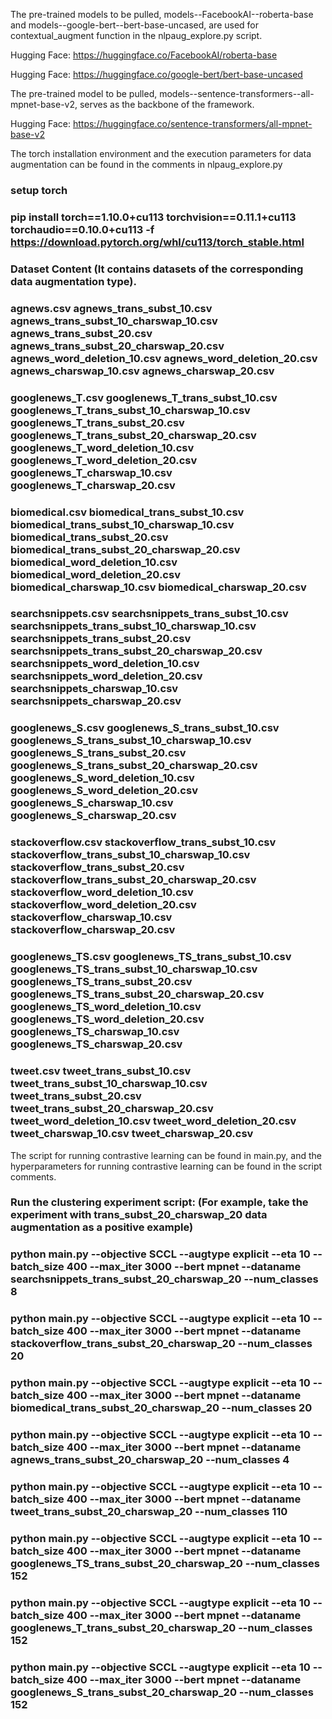 The pre-trained models to be pulled, models--FacebookAI--roberta-base and models--google-bert--bert-base-uncased, are used for contextual_augment function in the nlpaug_explore.py script.

Hugging Face: https://huggingface.co/FacebookAI/roberta-base

Hugging Face: https://huggingface.co/google-bert/bert-base-uncased

The pre-trained model to be pulled, models--sentence-transformers--all-mpnet-base-v2, serves as the backbone of the framework.

Hugging Face: https://huggingface.co/sentence-transformers/all-mpnet-base-v2

The torch installation environment and the execution parameters for data augmentation can be found in the comments in nlpaug_explore.py

### setup torch
### pip install torch==1.10.0+cu113 torchvision==0.11.1+cu113 torchaudio==0.10.0+cu113 -f https://download.pytorch.org/whl/cu113/torch_stable.html

### Dataset Content (It contains datasets of the corresponding data augmentation type).
### agnews.csv  agnews_trans_subst_10.csv  agnews_trans_subst_10_charswap_10.csv  agnews_trans_subst_20.csv  agnews_trans_subst_20_charswap_20.csv  agnews_word_deletion_10.csv   agnews_word_deletion_20.csv agnews_charswap_10.csv   agnews_charswap_20.csv                           
### googlenews_T.csv  googlenews_T_trans_subst_10.csv  googlenews_T_trans_subst_10_charswap_10.csv  googlenews_T_trans_subst_20.csv  googlenews_T_trans_subst_20_charswap_20.csv   googlenews_T_word_deletion_10.csv   googlenews_T_word_deletion_20.csv  googlenews_T_charswap_10.csv   googlenews_T_charswap_20.csv
###  biomedical.csv   biomedical_trans_subst_10.csv   biomedical_trans_subst_10_charswap_10.csv  biomedical_trans_subst_20.csv   biomedical_trans_subst_20_charswap_20.csv  biomedical_word_deletion_10.csv   biomedical_word_deletion_20.csv    biomedical_charswap_10.csv   biomedical_charswap_20.csv           
###  searchsnippets.csv   searchsnippets_trans_subst_10.csv    searchsnippets_trans_subst_10_charswap_10.csv   searchsnippets_trans_subst_20.csv   searchsnippets_trans_subst_20_charswap_20.csv  searchsnippets_word_deletion_10.csv   searchsnippets_word_deletion_20.csv  searchsnippets_charswap_10.csv    searchsnippets_charswap_20.csv
###   googlenews_S.csv   googlenews_S_trans_subst_10.csv  googlenews_S_trans_subst_10_charswap_10.csv    googlenews_S_trans_subst_20.csv    googlenews_S_trans_subst_20_charswap_20.csv  googlenews_S_word_deletion_10.csv     googlenews_S_word_deletion_20.csv  googlenews_S_charswap_10.csv  googlenews_S_charswap_20.csv
###    stackoverflow.csv  stackoverflow_trans_subst_10.csv   stackoverflow_trans_subst_10_charswap_10.csv     stackoverflow_trans_subst_20.csv   stackoverflow_trans_subst_20_charswap_20.csv    stackoverflow_word_deletion_10.csv      stackoverflow_word_deletion_20.csv     stackoverflow_charswap_10.csv      stackoverflow_charswap_20.csv                
###   googlenews_TS.csv     googlenews_TS_trans_subst_10.csv    googlenews_TS_trans_subst_10_charswap_10.csv    googlenews_TS_trans_subst_20.csv    googlenews_TS_trans_subst_20_charswap_20.csv googlenews_TS_word_deletion_10.csv   googlenews_TS_word_deletion_20.csv  googlenews_TS_charswap_10.csv  googlenews_TS_charswap_20.csv
###    tweet.csv  tweet_trans_subst_10.csv   tweet_trans_subst_10_charswap_10.csv    tweet_trans_subst_20.csv    tweet_trans_subst_20_charswap_20.csv  tweet_word_deletion_10.csv    tweet_word_deletion_20.csv  tweet_charswap_10.csv    tweet_charswap_20.csv
     


The script for running contrastive learning can be found in main.py, and the hyperparameters for running contrastive learning can be found in the script comments.

### Run the clustering experiment script: (For example, take the experiment with trans_subst_20_charswap_20 data augmentation as a positive example)
### python main.py  --objective SCCL --augtype explicit --eta 10 --batch_size 400 --max_iter 3000 --bert mpnet --dataname searchsnippets_trans_subst_20_charswap_20 --num_classes 8
### python main.py  --objective SCCL --augtype explicit --eta 10 --batch_size 400 --max_iter 3000 --bert mpnet --dataname stackoverflow_trans_subst_20_charswap_20 --num_classes 20
### python main.py  --objective SCCL --augtype explicit --eta 10 --batch_size 400 --max_iter 3000 --bert mpnet --dataname biomedical_trans_subst_20_charswap_20 --num_classes 20
### python main.py  --objective SCCL --augtype explicit --eta 10 --batch_size 400 --max_iter 3000 --bert mpnet --dataname agnews_trans_subst_20_charswap_20 --num_classes 4
### python main.py  --objective SCCL --augtype explicit --eta 10 --batch_size 400 --max_iter 3000 --bert mpnet --dataname tweet_trans_subst_20_charswap_20 --num_classes 110
### python main.py  --objective SCCL --augtype explicit --eta 10 --batch_size 400 --max_iter 3000 --bert mpnet --dataname googlenews_TS_trans_subst_20_charswap_20 --num_classes 152
### python main.py  --objective SCCL --augtype explicit --eta 10 --batch_size 400 --max_iter 3000 --bert mpnet --dataname googlenews_T_trans_subst_20_charswap_20 --num_classes 152
### python main.py  --objective SCCL --augtype explicit --eta 10 --batch_size 400 --max_iter 3000 --bert mpnet --dataname googlenews_S_trans_subst_20_charswap_20 --num_classes 152
